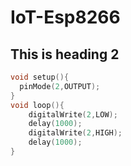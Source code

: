 # IoT-Esp8266

## This is heading 2

```c
void setup(){
  pinMode(2,OUTPUT);
}
void loop(){
    digitalWrite(2,LOW);
    delay(1000);
    digitalWrite(2,HIGH);
    delay(1000);
}
```